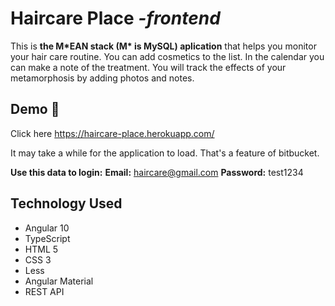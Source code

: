 # Haircare Place *-frontend*

This is **the M*EAN stack (M\* is MySQL) aplication** that helps you monitor your hair care routine.
You can add cosmetics to the list. In the calendar you can make a note of the treatment.
You will track the effects of your metamorphosis by adding photos and notes.

## Demo :eyes:

Click here https://haircare-place.herokuapp.com/

It may take a while for the application to load.
That's a feature of bitbucket.

**Use this data to login:**
  **Email:** haircare@gmail.com
  **Password:** test1234

##  Technology Used
- Angular 10
- TypeScript
- HTML 5
- CSS 3
- Less
- Angular Material
- REST API
